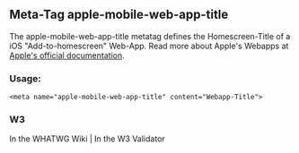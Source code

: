 ## Meta-Tag apple-mobile-web-app-title

The apple-mobile-web-app-title metatag defines the Homescreen-Title of a iOS "Add-to-homescreen" Web-App. Read more about Apple's Webapps at [Apple's official documentation](https://developer.apple.com/library/safari/documentation/appleapplications/reference/SafariHTMLRef/Articles/MetaTags.html).

### Usage:

	<meta name="apple-mobile-web-app-title" content="Webapp-Title">

### W3
<i class="fas fa-check"></i> In the WHATWG Wiki | <i class="fas fa-check"></i>  In the W3 Validator
